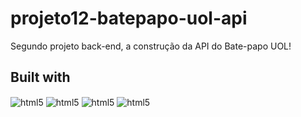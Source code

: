 # projeto12-batepapo-uol-api

Segundo projeto back-end, a construção da API do Bate-papo UOL!


## Built with

<div style="display: inline_block">
<img align="center" alt="html5" src="https://img.shields.io/badge/Node.js-339933?style=for-the-badge&logo=nodedotjs&logoColor=white" />
<img align="center" alt="html5" src="https://img.shields.io/badge/npm-CB3837?style=for-the-badge&logo=npm&logoColor=white" />
<img align="center" alt="html5" src="https://img.shields.io/badge/Express.js-000000?style=for-the-badge&logo=express&logoColor=white" />
<img align="center" alt="html5" src="https://img.shields.io/badge/MongoDB-4EA94B?style=for-the-badge&logo=mongodb&logoColor=white" />
</div>
